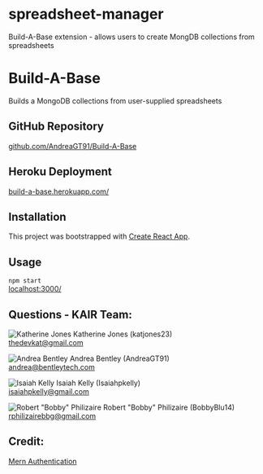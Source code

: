 # spreadsheet-manager
Build-A-Base extension - allows users to create MongDB collections from spreadsheets

# Build-A-Base
Builds a MongoDB collections from user-supplied spreadsheets

## GitHub Repository
[github.com/AndreaGT91/Build-A-Base](https://github.com/AndreaGT91/Build-A-Base)

## Heroku Deployment
[build-a-base.herokuapp.com/](https://build-a-base.herokuapp.com/)

## Installation 
This project was bootstrapped with [Create React App](https://github.com/facebook/create-react-app). 

## Usage 
 `npm start`   
 [localhost:3000/](http://localhost:3000/)

## Questions - KAIR Team:

  ![Katherine Jones](https://avatars3.githubusercontent.com/u/53064219?s=48&u=d7e96227dd73ed6f70d940091ab354c6ef4cb7d2&v=4)  Katherine Jones  (katjones23)     
[thedevkat@gmail.com](mailto:thedevkat@gmail.com)

 ![Andrea Bentley](https://avatars2.githubusercontent.com/u/58275699?v=4&s=48)  Andrea Bentley  (AndreaGT91)     
[andrea@bentleytech.com](mailto:andrea@bentleytech.com)

  ![Isaiah Kelly](https://avatars3.githubusercontent.com/u/61264828?s=48&u=85c3af334051baca42c09bd68c228ef867438da7&v=4)  Isaiah Kelly  (Isaiahpkelly)     
[isaiahpkelly@gmail.com](mailto:isaiahpkelly@gmail.com)

 ![Robert "Bobby" Philizaire](https://avatars1.githubusercontent.com/u/61440982?s=48&u=d95627ea649639a806d05664e3d53a247a2ef0ce&v=4)  Robert "Bobby" Philizaire  (BobbyBlu14)     
[rphilizairebbg@gmail.com](mailto:rphilizairebbg@gmail.com)

## Credit:
[Mern Authentication](https://blog.bitsrc.io/build-a-login-auth-app-with-mern-stack-part-1-c405048e3669)
